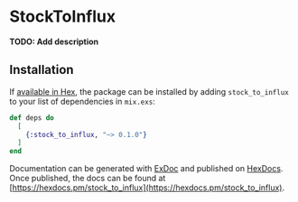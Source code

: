 # StockToInflux

**TODO: Add description**

## Installation

If [available in Hex](https://hex.pm/docs/publish), the package can be installed
by adding `stock_to_influx` to your list of dependencies in `mix.exs`:

```elixir
def deps do
  [
    {:stock_to_influx, "~> 0.1.0"}
  ]
end
```

Documentation can be generated with [ExDoc](https://github.com/elixir-lang/ex_doc)
and published on [HexDocs](https://hexdocs.pm). Once published, the docs can
be found at [https://hexdocs.pm/stock_to_influx](https://hexdocs.pm/stock_to_influx).

